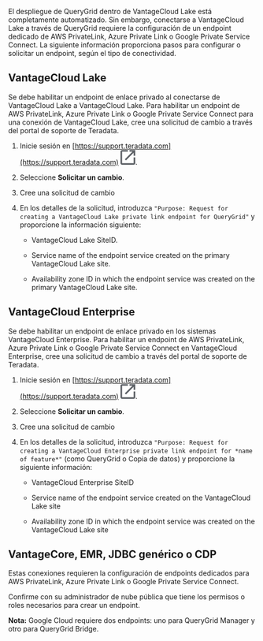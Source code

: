 El despliegue de QueryGrid dentro de VantageCloud Lake está completamente automatizado. Sin embargo, conectarse a VantageCloud Lake a través de QueryGrid requiere la configuración de un endpoint dedicado de AWS PrivateLink, Azure Private Link o Google Private Service Connect. La siguiente información proporciona pasos para configurar o solicitar un endpoint, según el tipo de conectividad.

## VantageCloud Lake


Se debe habilitar un endpoint de enlace privado al conectarse de VantageCloud Lake a VantageCloud Lake. Para habilitar un endpoint de AWS PrivateLink, Azure Private Link o Google Private Service Connect para una conexión de VantageCloud Lake, cree una solicitud de cambio a través del portal de soporte de Teradata.

1.  Inicie sesión en [https://support.teradata.com](https://support.teradata.com) ![External link](Images/pyn1722886689405.svg).


1.  Seleccione **Solicitar un cambio**.


1.  Cree una solicitud de cambio


1.  En los detalles de la solicitud, introduzca 
    `
    "Purpose: Request for creating a VantageCloud Lake private link endpoint for QueryGrid"
    `
   y proporcione la información siguiente:

    -   VantageCloud Lake SiteID.


    -   Service name of the endpoint service created on the primary VantageCloud Lake site.


    -   Availability zone ID in which the endpoint service was created on the primary VantageCloud Lake site.


## VantageCloud Enterprise


Se debe habilitar un endpoint de enlace privado en los sistemas VantageCloud Enterprise. Para habilitar un endpoint de AWS PrivateLink, Azure Private Link o Google Private Service Connect en VantageCloud Enterprise, cree una solicitud de cambio a través del portal de soporte de Teradata.

1.  Inicie sesión en [https://support.teradata.com](https://support.teradata.com) ![External link](Images/pyn1722886689405.svg).


1.  Seleccione **Solicitar un cambio**.


1.  Cree una solicitud de cambio


1.  En los detalles de la solicitud, introduzca 
    `
    "Purpose: Request for creating a VantageCloud Enterprise private link endpoint for *name of feature*"
    `
   (como QueryGrid o Copia de datos) y proporcione la siguiente información:

    -   VantageCloud Enterprise SiteID


    -   Service name of the endpoint service created on the VantageCloud Lake site


    -   Availability zone ID in which the endpoint service was created on the VantageCloud Lake site


## VantageCore, EMR, JDBC genérico o CDP


Estas conexiones requieren la configuración de endpoints dedicados para AWS PrivateLink, Azure Private Link o Google Private Service Connect.

Confirme con su administrador de nube pública que tiene los permisos o roles necesarios para crear un endpoint.

**Nota:** Google Cloud requiere dos endpoints: uno para QueryGrid Manager y otro para QueryGrid Bridge.

